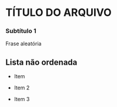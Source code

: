 # TÍTULO DO ARQUIVO

### Subtítulo 1

Frase aleatória 

## Lista  não ordenada

- Item 

- Item 2

- Item 3